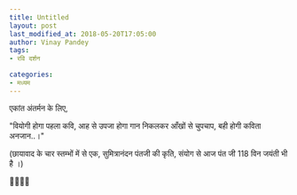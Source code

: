 ```yaml
---
title: Untitled
layout: post
last_modified_at: 2018-05-20T17:05:00
author: Vinay Pandey
tags:
- रवि दर्शन

categories:
- मध्यम
---
```

एकांत अंतर्मन के लिए,

"वियोगी होगा पहला कवि, 
आह से उपजा होगा गान
निकलकर आँखों से चुपचाप,
बही होगी कविता अनजान..।"

(छायावाद के चार स्तम्भों में से एक, सुमित्रानंदन पंतजी की कृति, संयोग से आज पंत जी 118 विन जयंती भी है ।)

🙏🌷🌷🙏


